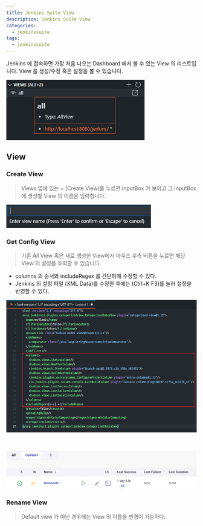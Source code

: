 ```yaml
---
title: Jenkins Suite View
description: Jenkins Suite View
categories:
  - jenkinssuite
tags:
  - jenkinssuite
---
```


Jenkins 에 접속하면 가장 처음 나오는 Dashboard 에서 볼 수 있는 View 의 리스트입니다. View 를 생성/수정 혹은 설정을 볼 수 있습니다.

![View](/images/view/view_01.png)

## View

### Create View

> Views 옆에 있는 + (Create View)를 누르면 InputBox 가 보이고 그 InputBox에 생성할 View 의 이름을 입력합니다.

![CreateView](/images/view/view_02.png)

### Get Config View

> 기존 *All* View 혹은 새로 생성한 View에서 마우스 우측 버튼을 누르면 해당 View 의 설정를 조회할 수 있습니다.

* columns 의 순서와 includeRegex 를 간단하게 수정할 수 있다.
* Jenkins 의 설정 파일 (XML Data)를 수정한 후에는 (Ctrl+K F3)를 눌러 설정을 반영할 수 있다.

![GetConfig](/images/view/view_04_01.png)

<br />

![Jenkins_GetConfig](/images/view/view_04_02.png)

### Rename View

> Default view 가 아닌 경우에는 View 의 이름을 변경이 가능하다.
